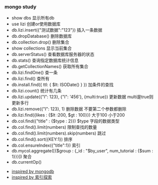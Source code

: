 ### mongo study

* show dbs 显示所有db
* use lizi 创建or使用数据库
* db.lizi.insert({"测试数据":"123"}) 插入一条数据
* db.dropDatabase() 删除数据库
* db.collection.drop() 删除集合
* show collections 显示当前集合
* db.serverStatus() 查看数据库服务器的状态
* db.stats() 查询指定数据库统计信息
* db.getCollectionNames() 获取所有集合
* db.lizi.findOne() 查一条
* db.lizi.find() 查所有
* db.install.find({ ttl: { $lt: ISODate() } }) 加条件的查找
* db.lizi.count() 统计有几条
* db.lizi.update({"l": 123}, {"l": '456'}, {multi:true}) 更新数据 multi是true则更新多行
* db.lizi.remove({"l": 123}, 1) 删除数据 不要第二个参数都删除
* db.lizi.find({likes : {$lt :200, $gt : 100}}) 大于100 小于200
* db.col.find({"title" : {$type : 2}}) $type 字段的数据类型
* db.col.find().limit(numbers)  限制查找的数量
* db.col.find().limit(numbers).skip(numbers)  跳过
* db.col.find().sort({KEY:1})  排序
* db.col.ensureIndex({"title":1})  索引
* db.mycol.aggregate([{$group : {_id : "$by_user", num_tutorial : {$sum : 1}}}]) 聚合
* db.currentOp() 


 <!--* 需求: 删除`mongodb`某时间点之前的数据,数据量每天百万级别.-->


* [inspired by mongodb](http://www.runoob.com/mongodb/)
* [inspired by 索引探索](http://www.jianshu.com/p/3483918ce28c)











